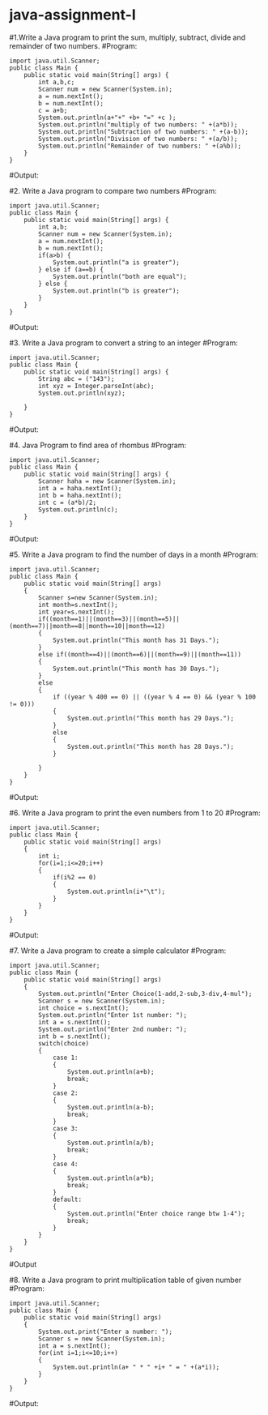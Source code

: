 # java-assignment-I
#1.Write a Java program to print the sum, multiply, subtract, divide and remainder of two numbers.
#Program:
~~~
import java.util.Scanner;
public class Main {
    public static void main(String[] args) {
        int a,b,c;
        Scanner num = new Scanner(System.in);
        a = num.nextInt();
        b = num.nextInt();
        c = a+b;
        System.out.println(a+"+" +b+ "=" +c );
        System.out.println("multiply of two numbers: " +(a*b));
        System.out.println("Subtraction of two numbers: " +(a-b));
        System.out.println("Division of two numbers: " +(a/b));
        System.out.println("Remainder of two numbers: " +(a%b));
    }
}
~~~
#Output:


#2. Write a Java program to compare two numbers
#Program:
~~~
import java.util.Scanner;
public class Main {
    public static void main(String[] args) {
        int a,b;
        Scanner num = new Scanner(System.in);
        a = num.nextInt();
        b = num.nextInt();
        if(a>b) {
            System.out.println("a is greater");
        } else if (a==b) {
            System.out.println("both are equal");
        } else {
            System.out.println("b is greater");
        }
    }
}
~~~
#Output:


#3. Write a Java program to convert a string to an integer
#Program:
~~~
import java.util.Scanner;
public class Main {
    public static void main(String[] args) {
        String abc = ("143");
        int xyz = Integer.parseInt(abc);
        System.out.println(xyz);

    }
}
~~~
#Output:



#4. Java Program to find area of rhombus
#Program:
~~~
import java.util.Scanner;
public class Main {
    public static void main(String[] args) {
        Scanner haha = new Scanner(System.in);
        int a = haha.nextInt();
        int b = haha.nextInt();
        int c = (a*b)/2;
        System.out.println(c);
    }
}
~~~
#Output:

#5. Write a Java program to find the number of days in a month
#Program:
~~~
import java.util.Scanner;
public class Main {
    public static void main(String[] args)
    {
        Scanner s=new Scanner(System.in);
        int month=s.nextInt();
        int year=s.nextInt();
        if((month==1)||(month==3)||(month==5)||(month==7)||month==8||month==10||month==12)
        {
            System.out.println("This month has 31 Days.");
        }
        else if((month==4)||(month==6)||(month==9)||(month==11))
        {
            System.out.println("This month has 30 Days.");
        }
        else
        {
            if ((year % 400 == 0) || ((year % 4 == 0) && (year % 100 != 0)))
            {
                System.out.println("This month has 29 Days.");
            }
            else
            {
                System.out.println("This month has 28 Days.");
            }

        }
    }
}
~~~
#Output:

#6. Write a Java program to print the even numbers from 1 to 20
#Program:
~~~
import java.util.Scanner;
public class Main {
    public static void main(String[] args)
    {
        int i;
        for(i=1;i<=20;i++)
        {
            if(i%2 == 0)
            {
                System.out.println(i+"\t");
            }
        }
    }
}
~~~
#Output:

#7. Write a Java program to create a simple calculator
#Program:
~~~
import java.util.Scanner;
public class Main {
    public static void main(String[] args)
    {
        System.out.println("Enter Choice(1-add,2-sub,3-div,4-mul");
        Scanner s = new Scanner(System.in);
        int choice = s.nextInt();
        System.out.println("Enter 1st number: ");
        int a = s.nextInt();
        System.out.println("Enter 2nd number: ");
        int b = s.nextInt();
        switch(choice)
        {
            case 1:
            {
                System.out.println(a+b);
                break;
            }
            case 2:
            {
                System.out.println(a-b);
                break;
            }
            case 3:
            {
                System.out.println(a/b);
                break;
            }
            case 4:
            {
                System.out.println(a*b);
                break;
            }
            default:
            {
                System.out.println("Enter choice range btw 1-4");
                break;
            }
        }
    }
}
~~~
#Output

#8. Write a Java program to print multiplication table of given number
#Program:
~~~
import java.util.Scanner;
public class Main {
    public static void main(String[] args)
    {
        System.out.print("Enter a number: ");
        Scanner s = new Scanner(System.in);
        int a = s.nextInt();
        for(int i=1;i<=10;i++)
        {
            System.out.println(a+ " * " +i+ " = " +(a*i));
        }
    }
}
~~~
#Output:



